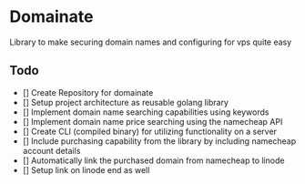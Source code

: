 # Domainate

Library to make securing domain names and configuring for vps quite easy

## Todo

- [] Create Repository for domainate
- [] Setup project architecture as reusable golang library
- [] Implement domain name searching capabilities using keywords
- [] Implement domain name price searching using the namecheap API
- [] Create CLI (compiled binary) for utilizing functionality on a server
- [] Include purchasing capability from the library by including namecheap account details
- [] Automatically link the purchased domain from namecheap to linode
- [] Setup link on linode end as well

